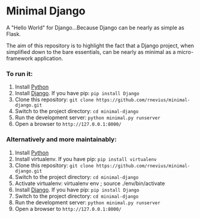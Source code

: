 # Minimal Django
A "Hello World" for Django...Because Django can be nearly as simple as Flask.

The aim of this repository is to highlight the fact that a Django project, when simplified down to the bare essentials, can be nearly as minimal as a micro-framework application. 

### To run it:

1. Install [Python](https://www.python.org/downloads/)
2. Install [Django](https://docs.djangoproject.com/en/1.9/topics/install/). If you have pip: `pip install Django`
3. Clone this repository: `git clone https://github.com/rnevius/minimal-django.git`
4. Switch to the project directory: `cd minimal-django`
5. Run the development server: `python minimal.py runserver`
6. Open a browser to `http://127.0.0.1:8000/`

### Alternatively and more maintainably:

1. Install [Python](https://www.python.org/downloads/)
2. Install virtualenv. If you have pip: `pip install virtualenv`
3. Clone this repository: `git clone https://github.com/rnevius/minimal-django.git`
4. Switch to the project directory: `cd minimal-django`
5. Activate virtualenv: virtualenv env ; source ./env/bin/activate
6. Install [Django](https://docs.djangoproject.com/en/1.9/topics/install/). If you have pip: `pip install Django`
7. Switch to the project directory: `cd minimal-django`
8. Run the development server: `python minimal.py runserver`
9. Open a browser to `http://127.0.0.1:8000/`

